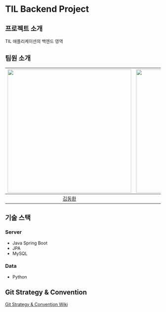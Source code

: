 # TIL Backend Project

## 프로젝트 소개
TIL 애플리케이션의 백엔드 영역

## 팀원 소개
| [<img src="https://github.com/gidskql6671.png" width="400px">](https://github.com/gidskql6671) | [<img src="https://github.com/gaarden.png" width="400px">](https://github.com/gaarden) | [<img src="https://github.com/JiwonHwang01.png" width="400px">](https://github.com/JiwonHwang01) |
| :----: | :----: | :----: |
|[김동환](https://github.com/gidskql6671) | [문정원](https://github.com/gaarden) | [황지원](https://github.com/JiwonHwang01) |

## 기술 스택
### Server
- Java Spring Boot
- JPA
- MySQL
### Data
- Python

## Git Strategy & Convention
[Git Strategy & Convention Wiki](https://github.com/GDSC-KNU/TIL-Backend/wiki/Git-Strategy-&-Convention-Wiki)